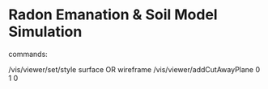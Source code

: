 Radon Emanation & Soil Model Simulation
=======================================

commands:

/vis/viewer/set/style surface OR wireframe
/vis/viewer/addCutAwayPlane 0 1 0 
